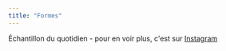 ```yaml
---
title: "Formes"
---
```

<p class="subtitle">
    Échantillon du quotidien - pour en voir plus, c'est sur <a href="https://instagram.com/leonie_bruxer">Instagram</a>
</p>
